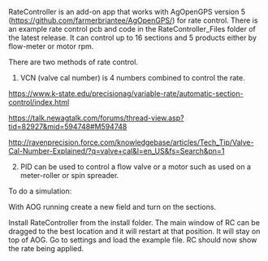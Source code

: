 RateController is an add-on app that works with AgOpenGPS version 5 (https://github.com/farmerbriantee/AgOpenGPS/) for rate control. There is an example rate control pcb and code in the RateController_Files folder of the latest release. It can control up to 16 sections and 5 products either by flow-meter or motor rpm.

There are two methods of rate control.
1. VCN (valve cal number) is 4 numbers combined to control the rate.

https://www.k-state.edu/precisionag/variable-rate/automatic-section-control/index.html

https://talk.newagtalk.com/forums/thread-view.asp?tid=82927&mid=594748#M594748

http://ravenprecision.force.com/knowledgebase/articles/Tech_Tip/Valve-Cal-Number-Explained/?q=valve+cal&l=en_US&fs=Search&pn=1


2. PID can be used to control a flow valve or a motor such as used on a meter-roller or spin spreader.


To do a simulation:

With AOG running create a new field and turn on the sections.

Install RateController from the install folder. The main window of RC can be dragged to the best location and it will restart at that position. It will stay on top of AOG. Go to settings and load the example file. RC should now show the rate being applied.
